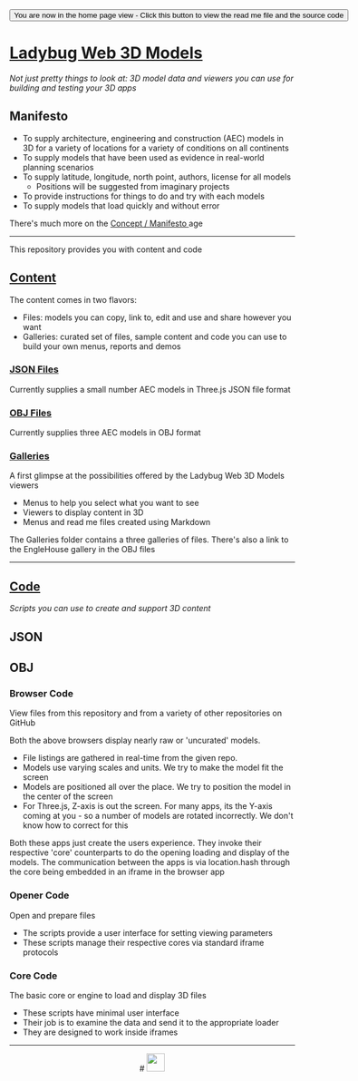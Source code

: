 ﻿<span style=display:none; >
[You are now in a GitHub source code view - click this link to view the home page]
( https://ladybug-analysis-tools.github.io/3d-models/ "View file as a web page." ) </span>
<input type=button onclick=window.location.href='https://github.com/ladybug-analysis-tools/3d-models/'; 
value='You are now in the home page view - Click this button to view the read me file and the source code' >


[Ladybug Web 3D Models]( index.html )
===

_Not just pretty things to look at: 3D model data and viewers you can use for building and testing your 3D apps_

## Manifesto

* To supply architecture, engineering and construction (AEC) models in 3D for a variety of locations for a variety of conditions on all continents
* To supply models that have been used as evidence in real-world planning scenarios
* To supply latitude, longitude, north point, authors, license for all models
	* Positions will be suggested from imaginary projects
* To provide instructions for things to do and try with each models
* To supply models that load quickly and without error

There's much more on the [Concept / Manifesto ]( https://ladybug-analysis-tools.github.io/3d-models/#concept.md ) age

***

This repository provides you with content and code

## [Content]( https://ladybug-analysis-tools.github.io/3d-models/content/index.html )

The content comes in two flavors:

* Files: models you can copy, link to, edit and use and share however you want
* Galleries: curated set of files, sample content and code you can use to build your own menus, reports and  demos


### [JSON Files]( https://ladybug-analysis-tools.github.io/3d-models/content/json/index.html )

Currently supplies a small number AEC models in Three.js JSON file format

### [OBJ Files]( https://ladybug-analysis-tools.github.io/3d-models/content/obj/index.html )

Currently supplies three AEC models in OBJ format


### [Galleries]( https://ladybug-analysis-tools.github.io/3d-models/content/galleries/ )

A first glimpse at the possibilities offered by the Ladybug Web 3D Models viewers

* Menus to help you select what you want to see
* Viewers to display content in 3D
* Menus and read me files created using Markdown


The Galleries folder contains a three galleries of files. 
There's also a link to the EngleHouse gallery in the OBJ files



***

## [Code]( https://ladybug-analysis-tools.github.io/3d-models/code/index.html )

_Scripts you can use to create and support 3D content_

## JSON

<!--
#### [Ladybug Web JSON Browser]( ./code/json/browser/index.html )

#### [Ladybug Web JSON Opener]( ./code/json/opener/index.html )

#### [Ladybug Web JSON Core]( ./code/json/core/index.html )
-->

## OBJ

<!--
#### [Ladybug Web OBJ Browser]( ./code/obj/browser/index.html )

#### [Ladybug Web OBJ Opener]( ./code/obj/opener/index.html )

#### [Ladybug Web OBJ Core]( ./code/obj/core/index.html )
-->

### Browser Code


View files from this repository and from a variety of other repositories on GitHub

Both the above browsers display nearly raw or 'uncurated' models.

* File listings are gathered in real-time from the given repo.
* Models use varying scales and units. We try to make the model fit the screen
* Models are positioned all over the place. We try to position the model in the center of the screen
* For Three.js, Z-axis is out the screen. For many apps, its the Y-axis coming at you - so a number of models are rotated incorrectly. We don't know how to correct for this

Both these apps just create the users experience. 
They invoke their respective 'core' counterparts to do the opening loading and display of the models.
The communication between the apps is via location.hash through the core being embedded in an iframe in the browser app


### Opener Code

Open and prepare files 

* The scripts provide a user interface for setting viewing parameters
* These scripts manage their respective cores via standard iframe protocols


### Core Code

The basic core or engine to load and display 3D files

* These scripts have minimal user interface
* Their job is to examine the data and send it to the appropriate loader
* They are designed to work inside iframes 


***

<center title="dingbat" >
# <a href=javascript:contents.scrollTop=0; style=text-decoration:none; ><img src="https://ladybug-analysis-tools.github.io/images/ladybug-logo.png" width=32 ></a>
</center>
